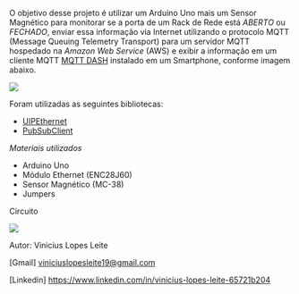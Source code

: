 O objetivo desse projeto é utilizar um Arduino Uno mais um Sensor Magnético para monitorar se a porta de um Rack
de Rede está *ABERTO* ou *FECHADO*, enviar essa informação via Internet utilizando o protocolo MQTT (Message
Queuing Telemetry Transport) para um servidor MQTT hospedado na *Amazon Web Service* (AWS) e exibir a informação
em um cliente MQTT [MQTT DASH](https://play.google.com/store/apps/details?id=net.routix.mqttdash&hl=pt_BR&gl=US) instalado em um Smartphone, conforme imagem abaixo.

![]( https://camo.githubusercontent.com/7beef2d4780d87a603d7de49b2da0467c8537dff96575b628a04bd4010ebb1cc/68747470733a2f2f692e696d6775722e636f6d2f4d576870586b562e706e67)

Foram utilizadas as seguintes bibliotecas:
- [UIPEthernet](https://github.com/UIPEthernet/UIPEthernet)
- [PubSubClient](https://github.com/knolleary/pubsubclient)

*Materiais utilizados*

- Arduino Uno
- Módulo Ethernet (ENC28J60)
- Sensor Magnético (MC-38)
- Jumpers

Circuito

![]( https://camo.githubusercontent.com/ad1da211b35b60b23fb095a64e76dc6504d0c3229e853bd82a69a4d5d27bbb88/68747470733a2f2f692e696d6775722e636f6d2f594947477453472e706e67)


Autor: Vinicius Lopes Leite

[Gmail] viniciuslopesleite19@gmail.com

[Linkedin] https://www.linkedin.com/in/vinicius-lopes-leite-65721b204
